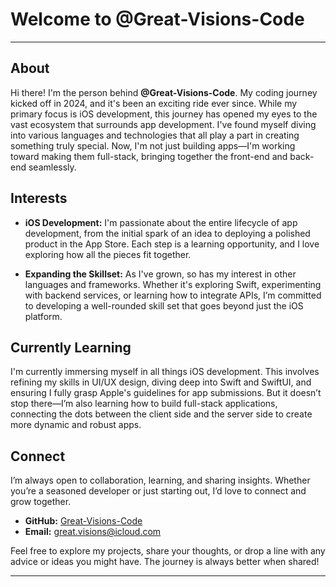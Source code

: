 # Welcome to @Great-Visions-Code

---

## About

Hi there! I'm the person behind **@Great-Visions-Code**. My coding journey kicked off in 2024, and it's been an exciting ride ever since. While my primary focus is iOS development, this journey has opened my eyes to the vast ecosystem that surrounds app development. I've found myself diving into various languages and technologies that all play a part in creating something truly special. Now, I'm not just building apps—I'm working toward making them full-stack, bringing together the front-end and back-end seamlessly.

## Interests

- **iOS Development:** I'm passionate about the entire lifecycle of app development, from the initial spark of an idea to deploying a polished product in the App Store. Each step is a learning opportunity, and I love exploring how all the pieces fit together.
  
- **Expanding the Skillset:** As I've grown, so has my interest in other languages and frameworks. Whether it's exploring Swift, experimenting with backend services, or learning how to integrate APIs, I’m committed to developing a well-rounded skill set that goes beyond just the iOS platform.

## Currently Learning

I'm currently immersing myself in all things iOS development. This involves refining my skills in UI/UX design, diving deep into Swift and SwiftUI, and ensuring I fully grasp Apple's guidelines for app submissions. But it doesn’t stop there—I’m also learning how to build full-stack applications, connecting the dots between the client side and the server side to create more dynamic and robust apps.

## Connect

I’m always open to collaboration, learning, and sharing insights. Whether you’re a seasoned developer or just starting out, I’d love to connect and grow together.

- **GitHub:** [Great-Visions-Code](https://github.com/Great-Visions-Code)
- **Email:** great.visions@icloud.com

Feel free to explore my projects, share your thoughts, or drop a line with any advice or ideas you might have. The journey is always better when shared!

---
